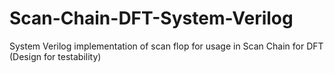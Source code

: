 # Scan-Chain-DFT-System-Verilog
System Verilog implementation of scan flop for usage in Scan Chain for DFT (Design for testability) 
